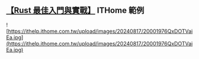 ## [【Rust 最佳入門與實戰】](https://www.tenlong.com.tw/products/9786267383957?list_name=b-r7-zh_tw) ITHome 範例
![https://ithelp.ithome.com.tw/upload/images/20240817/20001976QxDOTVaiEa.jpg](https://ithelp.ithome.com.tw/upload/images/20240817/20001976QxDOTVaiEa.jpg)
